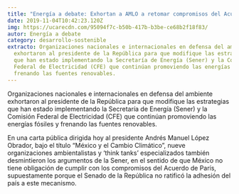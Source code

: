 ```yaml
---
title: "Energía a debate: Exhortan a AMLO a retomar compromisos del Acuerdo de París"
date: 2019-11-04T10:42:23.120Z
img: https://ucarecdn.com/95094f7c-b50b-417b-b3be-ce68b2f18f83/
autor: Energía a debate
category: desarrollo-sostenible
extracto: Organizaciones nacionales e internacionales en defensa del ambiente
  exhortaron al presidente de la República para que modifique las estrategias
  que han estado implementando la Secretaría de Energía (Sener) y la Comisión
  Federal de Electricidad (CFE) que continúan promoviendo las energías fósiles y
  frenando las fuentes renovables.
---
```

Organizaciones nacionales e internacionales en defensa del ambiente exhortaron al presidente de la República para que modifique las estrategias que han estado implementando la Secretaría de Energía (Sener) y la Comisión Federal de Electricidad (CFE) que continúan promoviendo las energías fósiles y frenando las fuentes renovables.

En una carta pública dirigida hoy al presidente Andrés Manuel López Obrador, bajo el título “México y el Cambio Climático”, nueve organizaciones ambientalistas y ‘think tanks’ especializados también desmintieron los argumentos de la Sener, en el sentido de que México no tiene obligación de cumplir con los compromisos del Acuerdo de París, supuestamente porque el Senado de la República no ratificó la adhesión del país a este mecanismo.